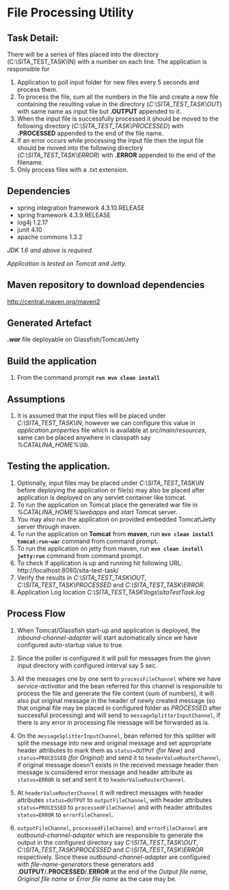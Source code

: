 # File Processing Utility

## Task Detail: 
There will be a series of files placed into the directory (C:\SITA_TEST_TASK\IN) with a number on each line.
The application is responsible for 
1. Application to poll input folder for new files every 5 seconds and process them.
2. To process the file, sum all the numbers in the file and create a new file containing the resulting value in the directory (*C:\SITA_TEST_TASK\OUT*) with same name as input file but **.OUTPUT** appended to it.
3. When the input file is successfully processed it should be moved to the following directory (*C:\SITA_TEST_TASK\PROCESSED*) with **.PROCESSED** appended to the end of the file name. 
4. If an error occurs while processing the input file then the input file should be moved into the following directory (*C:\SITA_TEST_TASK\ERROR*) with **.ERROR** appended to the end of the filename.
5. Only process files with a .txt extension. 

## Dependencies
* spring integration framework 4.3.10.RELEASE
* spring framework 4.3.9.RELEASE
* log4j 1.2.17
* junit 4.10
* apache commons 1.3.2

*JDK 1.6 and above is required.*

*Application is tested on Tomcat and Jetty.*

## Maven repository to download dependencies
http://central.maven.org/maven2

## Generated Artefact
_**.war**_ file deployable on Glassfish/Tomcat/Jetty

## Build the application
1. From the command prompt **`run mvn clean install`**

## Assumptions
1. It is assumed that the input files will be placed under *C:\SITA_TEST_TASK\IN*, however we can configure this value in *application.properties* file which is available at *src/main/resources*, same can be placed anywhere in classpath say *%CATALINA_HOME%\lib*.

## Testing the application.
1. Optionally, input files may be placed under *C:\SITA_TEST_TASK\IN* before deploying the application or file(s) may also be placed after application is deployed on any servlet container like tomcat.
2. To run the application on Tomcat place the generated war file in *%CATALINA_HOME%\webapps* and *start* Tomcat server. 
3. You may also run the application on provided embedded Tomcat\Jetty server through maven.
4. To run the application on **Tomcat** from **maven**, run **`mvn clean install tomcat:run-war`** command from command prompt.
5. To run the application on jetty from maven, run **`mvn clean install jetty:run`** command from command prompt.
6. To check if application is up and running hit following URL: http://localhost:8080/sita-test-task/
7. Verify the results in *C:\SITA_TEST_TASK\OUT*, *C:\SITA_TEST_TASK\PROCESSED* and *C:\SITA_TEST_TASK\ERROR*.
8. Application Log location *C:\SITA_TEST_TASK\logs\sitaTestTask.log*

## Process Flow
1. When Tomcat/Glassfish start-up and application is deployed, the *inbound-channel-adapter* will start automatically since we have configured auto-startup value to true.

2. Since the poller is configured it will poll for messages from the given input directory with configured interval say 5 sec.

3. All the messages one by one sent to `processFileChannel` where we have *service-activator* and the bean referred for this channel is responsible to process the  file and generate the file content (sum of numbers), it will also put original message in the header of newly created message (so that original file may be placed in configured folder as *PROCESSED* after successful processing) and will send to `messageSplitterInputChannel`, if there  is any error in processing file message will be forwarded as is.

4. On the `messageSplitterInputChannel`, bean referred for this splitter will split the message into new and original message and set appropriate header attributes to mark them as `status=OUTPUT` *(for New)* and `status=PROCESSED` *(for Original)* and send it to `headerValueRouterChannel`, if original message doesn't exists in the received message  header then message is considered error  message and header attribute as `status=ERROR` is set and sent it to `headerValueRouterChannel`.

5. At `headerValueRouterChannel` it will redirect messages with header attributes `status=OUTPUT` to `outputFileChannel`, with header attributes `status=PROCESSED` to `processedFileChannel` and with header attributes `status=ERROR` to `errorFileChannel`.

6. `outputFileChannel`, `processedFileChannel` and `errorFileChannel` are *outbound-channel-adapter* which are responsible to generate the output in the configured directory say *C:\SITA_TEST_TASK\OUT*, *C:\SITA_TEST_TASK\PROCESSED* and *C:\SITA_TEST_TASK\ERROR* respectively.
Since these *outbound-channel-adapter* are configured with *file-name-generators* these generators add **.OUTPUT**/**.PROCESSED**/**.ERROR** at the end of the *Output file name*, *Original file name* or *Error file name* as the case may be.
